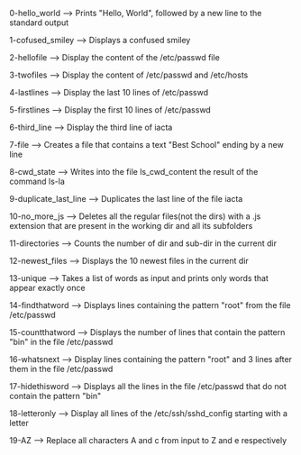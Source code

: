 0-hello_world --> Prints "Hello, World", followed by a new line to the standard output

1-cofused_smiley --> Displays a confused smiley

2-hellofile --> Display the content of the /etc/passwd file

3-twofiles --> Display the content of /etc/passwd and /etc/hosts

4-lastlines --> Display the last 10 lines of /etc/passwd

5-firstlines --> Display the first 10 lines of /etc/passwd

6-third_line --> Display the third line of iacta

7-file --> Creates a file that contains a text "Best School" ending by a new line

8-cwd_state --> Writes into the file ls_cwd_content the result of the command ls-la

9-duplicate_last_line --> Duplicates the last line of the file iacta

10-no_more_js --> Deletes all the regular files(not the dirs) with a .js extension that are present in the working dir and all its subfolders

11-directories --> Counts the number of dir and sub-dir in the current dir

12-newest_files --> Displays the 10 newest files in the current dir

13-unique --> Takes a list of words as input and prints only words that appear exactly once

14-findthatword --> Displays lines containing the pattern "root" from the file /etc/passwd

15-countthatword --> Displays the number of lines that contain the pattern "bin" in the file /etc/passwd

16-whatsnext --> Display lines containing the pattern "root" and 3 lines after them in the file /etc/passwd

17-hidethisword --> Displays all the lines in the file /etc/passwd that do not contain the pattern "bin"

18-letteronly --> Display all lines of the /etc/ssh/sshd_config starting with a letter

19-AZ --> Replace all characters A and c from input to Z and e respectively

